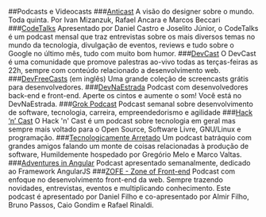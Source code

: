 ##Podcasts e Videocasts
###[Anticast](http://www.b9.com.br/podcasts/anticast)
A visão do designer sobre o mundo. Toda quinta. Por Ivan Mizanzuk, Rafael Ancara e Marcos Beccari
###[CodeTalks](http://www.codetalks.net/)
Apresentado por Daniel Castro e Joselito Júnior, o CodeTalks é um podcast mensal que traz entrevistas sobre os mais diversos temas no mundo da tecnologia, divulgação de eventos, reviews e tudo sobre o Google no último mês, tudo com muito bom humor.
###[DevCast](http://www.youtube.com/user/DevCastVideos)
O DevCast é uma comunidade que promove palestras ao-vivo todas as terças-feiras as 22h, sempre com conteúdo relacionado a desenvolvimento web.
###[DevFreeCasts](http://devfreecasts.org) (em inglês)
Uma grande coleção de screencasts grátis para desenvolvedores.
###[DevNaEstrada](http://devnaestrada.com.br/)
Podcast com desenvolvedores back-end e front-end. Aperte os cintos e aumente o som!
Você está no DevNaEstrada.
###[Grok Podcast](http://www.grokpodcast.com/)
Podcast semanal sobre desenvolvimento de software, tecnologia, carreira, empreendedorismo e agilidade
###[Hack ‘n’ Cast](http://hackncast.org/)
O Hack 'n' Cast é um podcast sobre tecnologia em geral mas sempre mais voltado para o Open Source, Software Livre, GNU/Linux e programação.
###[Tecnologicamente Arretado](http://tecnologicamentearretado.com.br/)
Um podcast batráquio com grandes amigos falando um monte de coisas relacionadas à produção de software, Humildemente hospedado por Gregório Melo e Marco Valtas.
###[Adventures in Angular](https://devchat.tv/adventures-in-angular)
Podcast apresentado semanalmente, dedicado ao Framework AngularJS
###[ZOFE - Zone of Front-end](http://zofe.com.br)
Podcast com enfoque no desenvolvimento front-end da web. Sempre trazendo novidades, entrevistas, eventos e multiplicando conhecimento. Este podcast é apresentado por Daniel Filho e co-apresentado por Almir Filho, Bruno Passos, Caio Gondim e Rafael Rinaldi.
